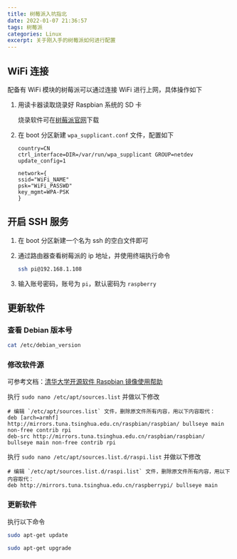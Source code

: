 ```yaml
---
title: 树莓派入坑指北
date: 2022-01-07 21:36:57
tags: 树莓派
categories: Linux
excerpt: 关于刚入手的树莓派如何进行配置
---
```


## WiFi 连接

配备有 WiFi 模块的树莓派可以通过连接 WiFi 进行上网，具体操作如下

1. 用读卡器读取烧录好 Raspbian 系统的 SD 卡

   烧录软件可在[树莓派官网](https://www.raspberrypi.com/software/)下载

2. 在 boot 分区新建 `wpa_supplicant.conf` 文件，配置如下

   ```
   country=CN
   ctrl_interface=DIR=/var/run/wpa_supplicant GROUP=netdev
   update_config=1

   network={
   ssid="WiFi_NAME"
   psk="WiFi_PASSWD"
   key_mgmt=WPA-PSK
   }
   ```

## 开启 SSH 服务

1. 在 boot 分区新建一个名为 ssh 的空白文件即可

2. 通过路由器查看树莓派的 ip 地址，并使用终端执行命令

   ```bash
   ssh pi@192.168.1.108
   ```

3. 输入账号密码，账号为 `pi`，默认密码为 `raspberry`

## 更新软件

### 查看 Debian 版本号

```bash
cat /etc/debian_version
```

### 修改软件源

可参考文档：[清华大学开源软件 Raspbian 镜像使用帮助](https://mirror.tuna.tsinghua.edu.cn/help/raspbian/)

执行 `sudo nano /etc/apt/sources.list` 并做以下修改

```
# 编辑 `/etc/apt/sources.list` 文件，删除原文件所有内容，用以下内容取代：
deb [arch=armhf] http://mirrors.tuna.tsinghua.edu.cn/raspbian/raspbian/ bullseye main non-free contrib rpi
deb-src http://mirrors.tuna.tsinghua.edu.cn/raspbian/raspbian/ bullseye main non-free contrib rpi
```

执行 `sudo nano /etc/apt/sources.list.d/raspi.list` 并做以下修改

```
# 编辑 `/etc/apt/sources.list.d/raspi.list` 文件，删除原文件所有内容，用以下内容取代：
deb http://mirrors.tuna.tsinghua.edu.cn/raspberrypi/ bullseye main
```

### 更新软件

执行以下命令

```bash
sudo apt-get update

sudo apt-get upgrade
```
